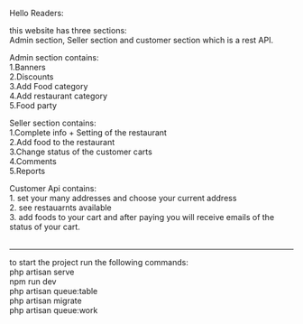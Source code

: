 Hello Readers:

this website has three sections:<br>
Admin section, Seller section and customer section which is a rest API.<br>

Admin section contains:<br>
    1.Banners <br>
    2.Discounts<br>
    3.Add Food category<br>
    4.Add restaurant category<br>
    5.Food party<br>
    
Seller section contains:<br>
    1.Complete info + Setting of the restaurant<br>
    2.Add food to the restaurant<br>
    3.Change status of the customer carts<br>
    4.Comments<br>
    5.Reports<br>

Customer Api contains:<br>
    1. set your many addresses and choose your current address<br>
    2. see restauarnts available<br>
    3. add foods to your cart and after paying you will receive emails of the status of your cart.<br>
    <br>
    
------------------------------
to start the project run the following commands:<br>
    php artisan serve<br>
    npm run dev <br>
    php artisan queue:table<br>
    php artisan migrate<br>
    php artisan queue:work<br>
